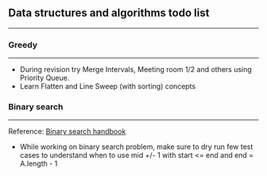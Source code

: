 ## Data structures and algorithms todo list

---

### Greedy

---
- During revision try Merge Intervals, Meeting room 1/2 and others using Priority Queue.
- Learn Flatten and Line Sweep (with sorting) concepts

### Binary search

---
Reference: [Binary search handbook](https://leetcode.com/problems/binary-search/solutions/423162/Binary-Search-101-The-Ultimate-Binary-Search-Handbook/)


- While working on binary search problem, make sure to dry run few test cases to understand when to use mid +/- 1 with start <= end and end = A.length - 1
